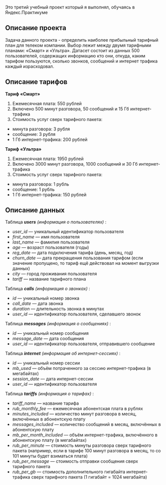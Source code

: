 Это третий учебный проект который я выполнял, обучаясь в Яндекс.Практикуме

## Описание проекта

Задача данного проекта - определить наиболее прибыльный тарифный план для телеком компании. Выбор лежит между двумя тарифными планами: «Смарт» и «Ультра». Датасет состоит из данных 500 пользователей, содержащих информацию кто они, откуда, каким тарифом пользуются, сколько звонков, сообщений и интернет трафика каждый израсходовал.

## Описание тарифов

**Тариф «Смарт»**
1. Ежемесячная плата: 550 рублей
2. Включено 500 минут разговора, 50 сообщений и 15 Гб интернет-трафика
3. Стоимость услуг сверх тарифного пакета:
 * минута разговора: 3 рубля
 * сообщение: 3 рубля
 * 1 Гб интернет-трафика: 200 рублей

**Тариф «Ультра»**
1. Ежемесячная плата: 1950 рублей
2. Включено 3000 минут разговора, 1000 сообщений и 30 Гб интернет-трафика
3. Стоимость услуг сверх тарифного пакета:
 * минута разговора: 1 рубль
 * сообщение: 1 рубль
 * 1 Гб интернет-трафика: 150 рублей

## Описание данных

Таблица _**users** (информация о пользователях)_ :
* _user_id_ — уникальный идентификатор пользователя
* _first_name_ — имя пользователя
* _last_name_ — фамилия пользователя
* _age_ — возраст пользователя (годы)
* _reg_date_ — дата подключения тарифа (день, месяц, год)
* _churn_date_ — дата прекращения пользования тарифом (если значение пропущено, то тариф ещё действовал на момент выгрузки данных)
* _city_ — город проживания пользователя
* _tariff_ — название тарифного плана

Таблица _**calls** (информация о звонках)_ :
* _id_ — уникальный номер звонка
* _call_date_ — дата звонка
* _duration_ — длительность звонка в минутах
* _user_id_ — идентификатор пользователя, сделавшего звонок

Таблица _**messages** (информация о сообщениях)_ :
* _id_ — уникальный номер сообщения
* _message_date_ — дата сообщения
* _user_id_ — идентификатор пользователя, отправившего сообщение

Таблица _**internet** (информация об интернет-сессиях)_ :
* _id_ — уникальный номер сессии
* _mb_used_ — объём потраченного за сессию интернет-трафика (в мегабайтах)
* _session_date_ — дата интернет-сессии
* _user_id_ — идентификатор пользователя

Таблица _**tariffs** (информация о тарифах)_ :
* _tariff_name_ — название тарифа
* _rub_monthly_fee_ — ежемесячная абонентская плата в рублях
* _minutes_included_ — количество минут разговора в месяц, включённых в абонентскую плату
* _messages_included_ — количество сообщений в месяц, включённых в абонентскую плату
* _mb_per_month_included_ — объём интернет-трафика, включённого в абонентскую плату (в мегабайтах)
* _rub_per_minute_ — стоимость минуты разговора сверх тарифного пакета (например, если в тарифе 100 минут разговора в месяц, то со 101 минуты будет взиматься плата)
* _rub_per_message_ — стоимость отправки сообщения сверх тарифного пакета
* _rub_per_gb_ — стоимость дополнительного гигабайта интернет-трафика сверх тарифного пакета (1 гигабайт = 1024 мегабайта)
